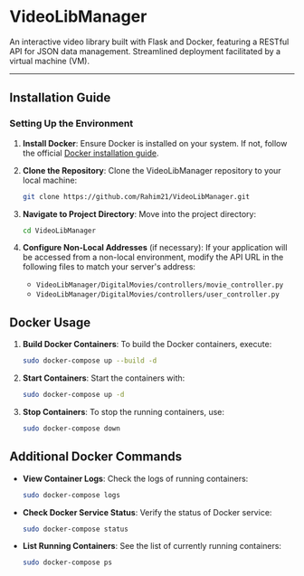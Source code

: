 # VideoLibManager

An interactive video library built with Flask and Docker, featuring a RESTful API for JSON data management. Streamlined deployment facilitated by a virtual machine (VM).

---

## Installation Guide

### Setting Up the Environment

1. **Install Docker**: Ensure Docker is installed on your system. If not, follow the official [Docker installation guide](https://docs.docker.com/get-docker/).

2. **Clone the Repository**: Clone the VideoLibManager repository to your local machine:
    ```bash
    git clone https://github.com/Rahim21/VideoLibManager.git
    ```

3. **Navigate to Project Directory**: Move into the project directory:
    ```bash
    cd VideoLibManager
    ```

4. **Configure Non-Local Addresses** (if necessary): If your application will be accessed from a non-local environment, modify the API URL in the following files to match your server's address:
    - `VideoLibManager/DigitalMovies/controllers/movie_controller.py`
    - `VideoLibManager/DigitalMovies/controllers/user_controller.py`

## Docker Usage

1. **Build Docker Containers**: To build the Docker containers, execute:
    ```bash
    sudo docker-compose up --build -d
    ```

2. **Start Containers**: Start the containers with:
    ```bash
    sudo docker-compose up -d
    ```

3. **Stop Containers**: To stop the running containers, use:
    ```bash
    sudo docker-compose down
    ```

## Additional Docker Commands

- **View Container Logs**: Check the logs of running containers:
    ```bash
    sudo docker-compose logs
    ```

- **Check Docker Service Status**: Verify the status of Docker service:
    ```bash
    sudo docker-compose status
    ```

- **List Running Containers**: See the list of currently running containers:
    ```bash
    sudo docker-compose ps
    ```
